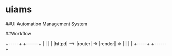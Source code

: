 # uiams
##UI Automation Management System

##Workflow

+-----+     +------+
|     |     |      |
|httpd| --> |router| -> |render| =>
|     |     |      |
+-----+     +------+